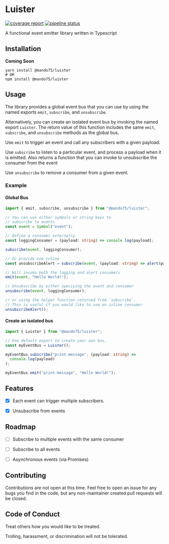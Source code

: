 # Luister

[![coverage report](https://gitlab.com/Mando75/luister/badges/master/coverage.svg)](https://gitlab.com/Mando75/luister/-/commits/master)
[![pipeline status](https://gitlab.com/Mando75/luister/badges/master/pipeline.svg)](https://gitlab.com/Mando75/luister/-/commits/master)

A functional event emitter library written in Typescript

## Installation

**Coming Soon**

```shell
yarn install @mando75/luister
# OR
npm install @mando75/luister
```

## Usage

The library provides a global event bus that you can use by using the named exports `emit`, `subscribe`,
and `unsubscribe`.

Alternatively, you can create an isolated event bus by invoking the named export `Luister`. The return value of this
function includes the same `emit`, `subscribe`, and `unsubscribe` methods as the global bus.

Use `emit` to trigger an event and call any subscribers with a given payload.

Use `subscribe` to listen to a particular event, and process a payload when it is emitted. Also returns a function that
you can invoke to unsubscribe the consumer from the event

Use `unsubscribe` to remove a consumer from a given event.

### Example

#### Global Bus

```typescript
import { emit, subscribe, unsubscribe } from "@mando75/luister";

// You can use either symbols or string keys to
// subscribe to events
const event = Symbol("event");

// Define a consumer externally
const loggingConsumer = (payload: string) => console.log(payload);

subscribe(event, loggingConsumer);

// Or provide one inline
const unsubscribeAlert = subscribe(event, (payload: string) => alert(payload));

// Will invoke both the logging and alert consumers
emit(event, "Hello World!");

// Unsubscribe by either speciying the event and consumer
unsubscribe(event, loggingConsumer);

// or using the helper function returned from `subscribe`.
// This is useful if you would like to use an inline consumer
unsubscribeAlert();
```

#### Create an isolated bus

```typescript
import { Luister } from "@mando75/luister";

// Use default export to create your own bus.
const myEventBus = Luister();

myEventBus.subscribe("print-message", (payload: string) =>
  console.log(payload)
);

myEventBus.emit("print-message", "Hello World!");
```

## Features

- [x] Each event can trigger multiple subscribers.

- [x] Unsubscribe from events

## Roadmap

- [ ] Subscribe to multiple events with the same consumer

- [ ] Subscribe to all events

- [ ] Asynchronous events (via Promises)

## Contributing

Contributions are not open at this time. Feel free to open an issue for any bugs you find in the code, but any
non-maintainer created pull requests will be closed.

## Code of Conduct

Treat others how you would like to be treated.

Trolling, harassment, or discrimination will not be tolerated.
